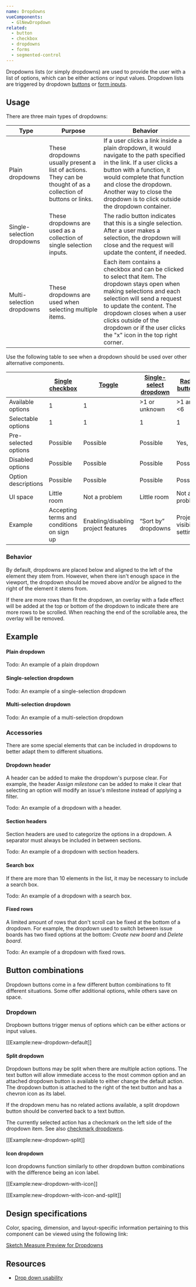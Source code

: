 ```yaml
---
name: Dropdowns
vueComponents:
  - GlNewDropdown
related:
  - button
  - checkbox
  - dropdowns
  - forms
  - segmented-control
---
```


Dropdowns lists (or simply dropdowns) are used to provide the user with a list of options, which can be either actions or input values. Dropdown lists are triggered by dropdown [buttons](/components/button) or [form inputs](/components/forms).

## Usage

There are three main types of dropdowns:

| Type                       | Purpose                                                                                               | Behavior                                                                                                                                                                                                                                               |
| -------------------------- | ----------------------------------------------------------------------------------------------------- | ------------------------------------------------------------------------------------------------------------------------------------------------------------------------------------------------------------------------------------------------------ |
| Plain dropdowns            | These dropdowns usually present a list of actions. They can be thought of as a collection of buttons or links. | If a user clicks a link inside a plain dropdown, it would navigate to the path specified in the link. If a user clicks a button with a function, it would complete that function and close the dropdown. Another way to close the dropdown is to click outside the dropdown container.                             |
| Single-selection dropdowns | These dropdowns are used as a collection of single selection inputs.                                  | The radio button indicates that this is a single selection. After a user makes a selection, the dropdown will close and the request will update the content, if needed.                                                                                                |
| Multi-selection dropdowns  | These dropdowns are used when selecting multiple items.                                   | Each item contains a checkbox and can be clicked to select that item. The dropdown stays open when making selections and each selection will send a request to update the content. The dropdown closes when a user clicks outside of the dropdown or if the user clicks the "x" icon in the top right corner. |


Use the following table to see when a dropdown should be used over other alternative components.

|  | [Single checkbox](/components/checkbox) | [Toggle](/components/toggle) | [Single-select dropdown](/components/dropdowns) | [Radio buttons](/components/radio-button) | [Segmented control](/components/segmented-control) | [Multiple checkboxes](/components/checkbox) | [Multi-select dropdown](/components/dropdowns) |
|---|---|---|---|---|---|---|---|
| Available options | 1 | 1 | >1 or unknown | >1 and <6 | >1 and <6 | >1 and <6 | >1 or unknown |
| Selectable options | 1 | 1 | 1 | 1 | 1 | >1 or even all | >1 or even all |
| Pre-selected options | Possible | Possible | Possible | Yes, 1 | Yes, 1 | Possible | Possible |
| Disabled options | Possible | Possible | Possible | Possible | No | Possible | Possible |
| Option descriptions | Possible | Possible | Possible | Possible | No | Possible | Possible |
| UI space | Little room | Not a problem | Little room | Not a problem | Not a problem | Not a problem | Little room |
| Example | Accepting terms and conditions on sign up | Enabling/disabling project features | “Sort by” dropdowns | Project visibility setting | 7, 30, 90 days timeframe in analytics dashboards | Scopes selection in User settings > Applications | Add/remove labels |

### Behavior

By default, dropdowns are placed below and aligned to the left of the element they stem from. However, when there isn't enough space in the viewport, the dropdown should be moved above and/or be aligned to the right of the element it stems from.

If there are more rows than fit the dropdown, an overlay with a fade effect will be added at the top or bottom of the dropdown to indicate there are more rows to be scrolled. When reaching the end of the scrollable area, the overlay will be removed.

## Example

#### Plain dropdown

Todo: An example of a plain dropdown

#### Single-selection dropdown

Todo: An example of a single-selection dropdown

#### Multi-selection dropdown

Todo: An example of a multi-selection dropdown

### Accessories

There are some special elements that can be included in dropdowns to better adapt them to different situations.

#### Dropdown header

A header can be added to make the dropdown's purpose clear. For example, the header _Assign milestone_ can be added to make it clear that selecting an option will modify an issue's milestone instead of applying a filter.

Todo: An example of a dropdown with a header.

#### Section headers

Section headers are used to categorize the options in a dropdown. A separator must always be included in between sections.

Todo: An example of a dropdown with section headers.

#### Search box

If there are more than 10 elements in the list, it may be necessary to include a search box.

Todo: An example of a dropdown with a search box.

#### Fixed rows

A limited amount of rows that don't scroll can be fixed at the bottom of a dropdown. For example, the dropdown used to switch between issue boards has two fixed options at the bottom: _Create new board_ and _Delete board_.

Todo: An example of a dropdown with fixed rows.

## Button combinations

Dropdown buttons come in a few different button combinations to fit different situations. Some offer additional options, while others save on space.

### Dropdown

Dropbown buttons trigger menus of options which can be either actions or input values.

[[Example:new-dropdown-default]]

#### Split dropdown

Dropdown buttons may be split when there are multiple action options. The text button will allow immediate access to the most common option and an attached dropdown button is available to either change the default action. The dropdown button is attached to the right of the text button and has a chevron icon as its label.

If the dropdown menu has no related actions available, a split dropdown button should be converted back to a text button.

The currently selected action has a checkmark on the left side of the dropdown item. See also [checkmark dropdowns](/components/dropdowns).

[[Example:new-dropdown-split]]

#### Icon dropdown

Icon dropdowns function similarly to other dropdown button combinations with the difference being an icon label.

[[Example:new-dropdown-with-icon]]

[[Example:new-dropdown-with-icon-and-split]]

## Design specifications

Color, spacing, dimension, and layout-specific information pertaining to this component can be viewed using the following link:

[Sketch Measure Preview for Dropdowns](https://gitlab-org.gitlab.io/gitlab-design/hosted/design-gitlab-specs/dropdown-spec-previews/)

## Resources

* [Drop down usability](https://baymard.com/blog/drop-down-usability)
